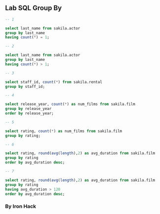 ## Lab SQL Group By

```sql
-- 1

select last_name from sakila.actor
group by last_name
having count(*) = 1;
```


```sql
-- 2

select last_name from sakila.actor
group by last_name
having count(*) > 1;
```


```sql
-- 3

select staff_id, count(*) from sakila.rental
group by staff_id;
```


```sql
-- 4

select release_year, count(*) as num_films from sakila.film
group by release_year
order by release_year;
```


```sql
-- 5

select rating, count(*) as num_films from sakila.film
group by rating;
```

```sql
-- 6

select rating, round(avg(length),2) as avg_duration from sakila.film
group by rating
order by avg_duration desc;
```

```sql
-- 7

select rating, round(avg(length),2) as avg_duration from sakila.film
group by rating
having avg_duration > 120
order by avg_duration desc;
```

### By Iron Hack
